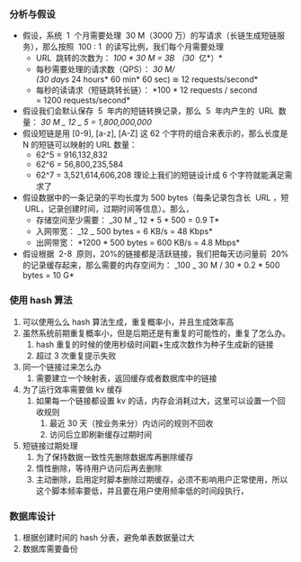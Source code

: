 ### 分析与假设

-   假设，系统  1  个月需要处理  30 M（3000 万）的写请求（长链生成短链服务），那么按照  100 : 1  的读写比例，我们每个月需要处理
    -   URL  跳转的次数为：
        *100 * 30 M = 3B （30*  亿*）\*
    -   每秒需要处理的请求数（QPS）：
        *30 M/ (30 days* 24 hours* 60 min* 60 sec) ≅ 12 requests/second\*
    -   每秒的读请求（短链跳转长链）：
        *100 * 12 requests / second  = 1200 requests/second\*
-   假设我们会默认保存  5  年内的短链转换记录，那么  5  年内产生的  URL  数量：
    _30 M _ 12 _ 5 = 1,800,000,000_
-   假设短链是用 [0-9], [a-z], [A-Z] 这 62 个字符的组合来表示的，那么长度是 N 的短链可以映射的 URL 数量：
    -   62^5 = 916,132,832
    -   62^6 = 56,800,235,584
    -   62^7 = 3,521,614,606,208
        理论上我们的短链设计成 6 个字符就能满足需求了
-   假设数据中的一条记录的平均长度为 500 bytes（每条记录包含长  URL ，短  URL，记录创建时间，过期时间等信息）。那么，
    -   存储空间至少需要：
        _30 M _ 12 * 5 * 500 = 0.9 T\*
    -   入网带宽：
        _12 _ 500 bytes = 6 KB/s = 48 Kbps\*
    -   出网带宽：
        *1200 * 500 bytes = 600 KB/s = 4.8 Mbps\*
-   假设根据  2-8  原则，20%的链接都是活跃链接，我们把每天访问量前  20%  的记录缓存起来，那么需要的内存空间为：
    _100 _ 30 M / 30 * 0.2 * 500 bytes = 10 G\*

### 使用 hash 算法

1. 可以使用么么 hash 算法生成，重复概率小，并且生成效率高
2. 虽然系统前期重复概率小，但是后期还是有重复的可能性的，重复了怎么办。
    1. hash 重复的时候的使用秒级时间戳+生成次数作为种子生成新的链接
    2. 超过 3 次重复提示失败
3. 同一个链接过来怎么办
    1. 需要建立一个映射表，返回缓存或者数据库中的链接
4. 为了运行效率需要做 kv 缓存
    1. 如果每一个链接都设置 kv 的话，内存会消耗过大，这里可以设置一个回收规则
        1. 最近 30 天（按业务来分）内访问的规则不回收
        2. 访问后立即刷新缓存过期时间
5. 短链接过期处理
    1. 为了保持数据一致性先删除数据库再删除缓存
    2. 惰性删除，等待用户访问后再去删除
    3. 主动删除，启用定时脚本删除过期缓存，必须不影响用户正常使用，所以这个脚本频率要低，并且要在用户使用频率低的时间段执行，

### 数据库设计

1. 根据创建时间的 hash 分表，避免单表数据量过大
2. 数据库需要备份
